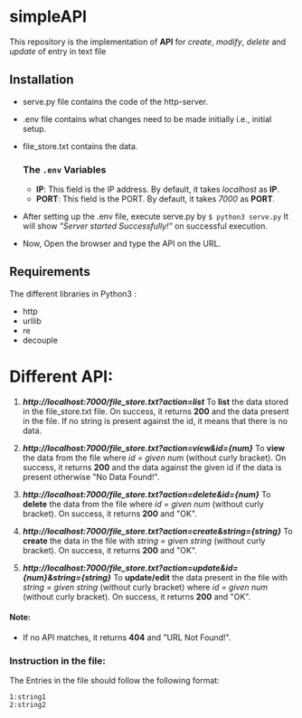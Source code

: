 # simpleAPI
This repository is the implementation of **API** for *create*, *modify*, *delete* and *update* of entry in text file

## Installation
* serve.py file contains the code of the http-server.
* .env file contains what changes need to be made initially i.e., initial setup.
* file_store.txt contains the data.

   ### The `.env` Variables
   * **IP**: This field is the IP address. By default, it takes *localhost* as **IP**.
   * **PORT**: This field is the PORT. By default, it takes *7000* as **PORT**.

* After setting up the .env file, execute serve.py by 
   `$ python3 serve.py` 
   It will show *"Server started Successfully!"* on successful execution.
* Now, Open the browser and type the API on the URL.

## Requirements
The different libraries in Python3 :
* http
* urllib
* re
* decouple

# Different API:
1.  **_http://localhost:7000/file_store.txt?action=list_**
    To **list** the data stored in the file_store.txt file.
   On success, it returns **200** and the data present in the file. If no string is present against the id, it
   means that there is no data.
   
2.  **_http://localhost:7000/file_store.txt?action=view&id={num}_**
   To **view** the data from the file where *id = given num* (without curly bracket).
   On success, it returns **200** and the data against the given id if the data is present otherwise "No
   Data Found!".
   
3.  **_http://localhost:7000/file_store.txt?action=delete&id={num}_**
   To **delete** the data from the file where *id = given num* (without curly bracket). On success, it
   returns **200** and "OK".
   
4.  **_http://localhost:7000/file_store.txt?action=create&string={string}_**
   To **create** the data in the file with *string = given string* (without curly bracket). On success, it
   returns **200** and "OK".
   
5.  **_http://localhost:7000/file_store.txt?action=update&id={num}&string={string}_**
   To **update/edit** the data present in the file with *string = given string* (without curly bracket) where
   *id = given num* (without curly bracket). On success, it returns **200** and "OK". 
   
#### Note:
* If no API matches, it returns **404** and "URL Not Found!".

### Instruction in the file:
 The Entries in the file should follow the following format:
```
1:string1
2:string2
```


